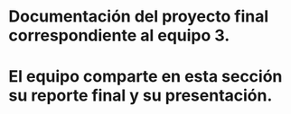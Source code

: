 # Documentación del proyecto final correspondiente al equipo 3. 
# El equipo comparte en esta sección su reporte final y su presentación. 
